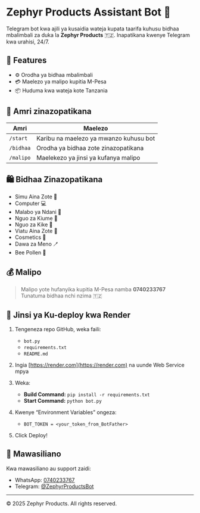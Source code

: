 # Zephyr Products Assistant Bot 🤖

Telegram bot kwa ajili ya kusaidia wateja kupata taarifa kuhusu bidhaa mbalimbali za duka la **Zephyr Products** 🇹🇿. Inapatikana kwenye Telegram kwa urahisi, 24/7.

## 🔧 Features

- ⚙️ Orodha ya bidhaa mbalimbali
- 💳 Maelezo ya malipo kupitia M-Pesa
- 📦 Huduma kwa wateja kote Tanzania

## 📜 Amri zinazopatikana

| Amri       | Maelezo                                           |
|------------|----------------------------------------------------|
| `/start`   | Karibu na maelezo ya mwanzo kuhusu bot             |
| `/bidhaa`  | Orodha ya bidhaa zote zinazopatikana               |
| `/malipo`  | Maelekezo ya jinsi ya kufanya malipo               |

## 🛍️ Bidhaa Zinazopatikana

- Simu Aina Zote 📱  
- Computer 💻  
- Malabo ya Ndani 🧴  
- Nguo za Kiume 👔  
- Nguo za Kike 👗  
- Viatu Aina Zote 👟  
- Cosmetics 💄  
- Dawa za Meno 🪥  
- Bee Pollen 🍯

## 💰 Malipo

> Malipo yote hufanyika kupitia M-Pesa namba **0740233767**  
> Tunatuma bidhaa nchi nzima 🇹🇿

## 🚀 Jinsi ya Ku-deploy kwa Render

1. Tengeneza repo GitHub, weka faili:
   - `bot.py`
   - `requirements.txt`
   - `README.md`

2. Ingia [https://render.com](https://render.com) na uunde Web Service mpya

3. Weka:
   - **Build Command:** `pip install -r requirements.txt`
   - **Start Command:** `python bot.py`

4. Kwenye “Environment Variables” ongeza:
   - `BOT_TOKEN = <your_token_from_BotFather>`

5. Click Deploy!

## 🤝 Mawasiliano

Kwa mawasiliano au support zaidi:
- WhatsApp: [0740233767](https://wa.me/255740233767)
- Telegram: [@ZephyrProductsBot](https://t.me/ZephyrProductsBot)

---

© 2025 Zephyr Products. All rights reserved.
